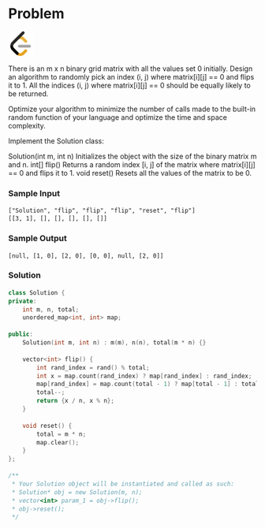 # Problem
<a href="https://leetcode.com/problems/random-flip-matrix/">
  <img src="../lib/leetcode-3628885-3030025.webp" width="50"/>
</a>

There is an m x n binary grid matrix with all the values set 0 initially. Design an algorithm to randomly pick an index (i, j) where matrix[i][j] == 0 and flips it to 1. All the indices (i, j) where matrix[i][j] == 0 should be equally likely to be returned.

Optimize your algorithm to minimize the number of calls made to the built-in random function of your language and optimize the time and space complexity.

Implement the Solution class:

Solution(int m, int n) Initializes the object with the size of the binary matrix m and n.
int[] flip() Returns a random index [i, j] of the matrix where matrix[i][j] == 0 and flips it to 1.
void reset() Resets all the values of the matrix to be 0.

### Sample Input
```
["Solution", "flip", "flip", "flip", "reset", "flip"]
[[3, 1], [], [], [], [], []]
```
### Sample Output
```
[null, [1, 0], [2, 0], [0, 0], null, [2, 0]]
```

### Solution
```cpp
class Solution {
private:
    int m, n, total;
    unordered_map<int, int> map;

public:
    Solution(int m, int n) : m(m), n(n), total(m * n) {}

    vector<int> flip() {
        int rand_index = rand() % total;
        int x = map.count(rand_index) ? map[rand_index] : rand_index;
        map[rand_index] = map.count(total - 1) ? map[total - 1] : total - 1;
        total--;
        return {x / n, x % n};
    }

    void reset() {
        total = m * n;
        map.clear();
    }
};

/**
 * Your Solution object will be instantiated and called as such:
 * Solution* obj = new Solution(m, n);
 * vector<int> param_1 = obj->flip();
 * obj->reset();
 */

```

